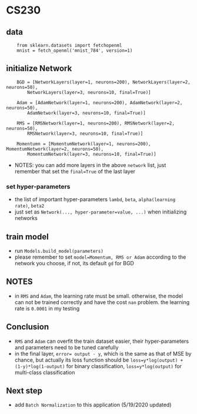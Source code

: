 # CS230

## data
        from sklearn.datasets import fetchopenml
        mnist = fetch_openml('mnist_784', version=1)
        
## initialize Network
        
        BGD = [NetworkLayers(layer=1, neurons=200), NetworkLayers(layer=2, neurons=50),
            NetworkLayers(layer=3, neurons=10, final=True)]
            
        Adam = [AdamNetwork(layer=1, neurons=200), AdamNetwork(layer=2, neurons=50),
            AdamNetwork(layer=3, neurons=10, final=True)]
            
        RMS = [RMSNetwork(layer=1, neurons=200), RMSNetwork(layer=2, neurons=50),
            RMSNetwork(layer=3, neurons=10, final=True)]
            
        Momentumn = [MomentumNetwork(layer=1, neurons=200), MomentumNetwork(layer=2, neurons=50),
            MomentumNetwork(layer=3, neurons=10, final=True)]

- NOTES: you can add more layers in the above `network` list, just remember that set the `final=True`
of the last layer

### set hyper-parameters
- the list of important hyper-parameters `lambd`, `beta`, `alpha(learning rate)`, `beta2`
- just set as `Network(..., hyper-parameter=value, ...)` when initializing networks

## train model
- run `Models.build_model(parameters)`
- please remember to set `model=Momentum, RMS or Adam` according to the network you choose, if not, its default `gd` for BGD

## NOTES
- in `RMS` and `Adam`, the learning rate must be small. otherwise, the model can not be trained correctly 
and have the cost `nan` problem. the learning rate is `0.0001` in my testing

## Conclusion
- `RMS` and `Adam` can overfit the train dataset easier, their hyper-parameters and parameters need to be tuned carefully
- in the final layer, `error= output - y`, which is the same as that of MSE by chance,
 but actually its loss function should be `loss=y*log(output) + (1-y)*log(1-output)` for binary classification,
 `loss=y*log(output)` for multi-class classification
## Next step
- add `Batch Normalization` to this application (5/19/2020 updated)
